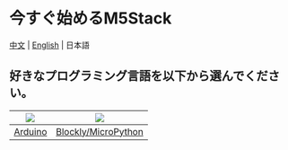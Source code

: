 # 今すぐ始めるM5Stack

[中文](zh_CN/quick_start/m5core/m5stack_core_quick_start) | [English](en/quick_start/m5core/m5stack_core_quick_start) | 日本語

## 好きなプログラミング言語を以下から選んでください。

<img src="assets/img/getting_started_pics/arduino_logo.png"> | <img src="assets/img/getting_started_pics/blockly_and_micropython.png">
---|---
[Arduino](/ja/quick_start/m5core/m5stack_core_get_started_Arduino_MacOS) | [Blockly/MicroPython](/ja/quick_start/m5core/m5stack_core_get_started_MicroPython)
